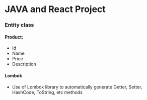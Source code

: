 # JAVA and React Project

### Entity class
#### Product: 
- Id
- Name
- Price
- Description

#### Lombok
- Use of Lombok library to automatically generate Getter, Setter, HashCode, ToString, etc methods

